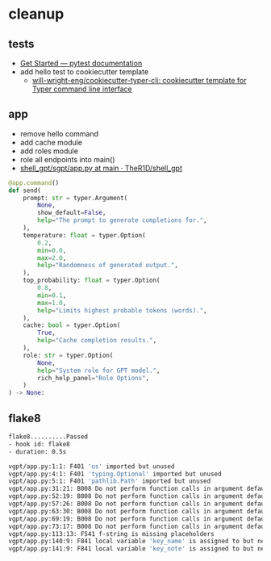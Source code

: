 # cleanup

## tests

- [Get Started — pytest documentation](https://docs.pytest.org/en/7.1.x/getting-started.html)
- add hello test to cookiecutter template
    - [will-wright-eng/cookiecutter-typer-cli: cookiecutter template for Typer command line interface](https://github.com/will-wright-eng/cookiecutter-typer-cli)

## app

- remove hello command
- add cache module
- add roles module
- role all endpoints into main()
- [shell_gpt/sgpt/app.py at main · TheR1D/shell_gpt](https://github.com/TheR1D/shell_gpt/blob/main/sgpt/app.py)

```py
@app.command()
def send(
    prompt: str = typer.Argument(
        None,
        show_default=False,
        help="The prompt to generate completions for.",
    ),
    temperature: float = typer.Option(
        0.2,
        min=0.0,
        max=2.0,
        help="Randomness of generated output.",
    ),
    top_probability: float = typer.Option(
        0.8,
        min=0.1,
        max=1.0,
        help="Limits highest probable tokens (words).",
    ),
    cache: bool = typer.Option(
        True,
        help="Cache completion results.",
    ),
    role: str = typer.Option(
        None,
        help="System role for GPT model.",
        rich_help_panel="Role Options",
    )
) -> None:
```

## flake8

```bash
flake8..........Passed
- hook id: flake8
- duration: 0.5s

vgpt/app.py:1:1: F401 'os' imported but unused
vgpt/app.py:4:1: F401 'typing.Optional' imported but unused
vgpt/app.py:5:1: F401 'pathlib.Path' imported but unused
vgpt/app.py:31:21: B008 Do not perform function calls in argument defaults.  The call is performed only once at function definition time. All calls to your function will reuse the result of that definition-time function call.  If this is intended, assign the function call to a module-level variable and use that variable as a default value.
vgpt/app.py:52:19: B008 Do not perform function calls in argument defaults.  The call is performed only once at function definition time. All calls to your function will reuse the result of that definition-time function call.  If this is intended, assign the function call to a module-level variable and use that variable as a default value.
vgpt/app.py:57:26: B008 Do not perform function calls in argument defaults.  The call is performed only once at function definition time. All calls to your function will reuse the result of that definition-time function call.  If this is intended, assign the function call to a module-level variable and use that variable as a default value.
vgpt/app.py:63:30: B008 Do not perform function calls in argument defaults.  The call is performed only once at function definition time. All calls to your function will reuse the result of that definition-time function call.  If this is intended, assign the function call to a module-level variable and use that variable as a default value.
vgpt/app.py:69:19: B008 Do not perform function calls in argument defaults.  The call is performed only once at function definition time. All calls to your function will reuse the result of that definition-time function call.  If this is intended, assign the function call to a module-level variable and use that variable as a default value.
vgpt/app.py:73:17: B008 Do not perform function calls in argument defaults.  The call is performed only once at function definition time. All calls to your function will reuse the result of that definition-time function call.  If this is intended, assign the function call to a module-level variable and use that variable as a default value.
vgpt/app.py:113:13: F541 f-string is missing placeholders
vgpt/app.py:140:9: F841 local variable 'key_name' is assigned to but never used
vgpt/app.py:141:9: F841 local variable 'key_note' is assigned to but never used
```

